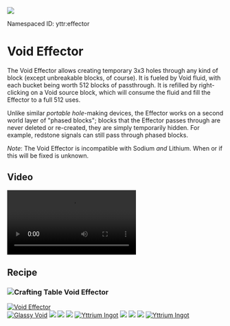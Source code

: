 <img class="infobox" src="../img/item/effector.png">

<span class="aside">Namespaced ID: <span>yttr:effector</span></span><br/>
# Void Effector
The Void Effector allows creating temporary 3x3 holes through any kind of block (except unbreakable
blocks, of course). It is fueled by Void fluid, with each bucket being worth 512 blocks of
passthrough. It is refilled by right-clicking on a Void source block, which will consume the fluid
and fill the Effector to a full 512 uses.

Unlike similar *portable hole*-making devices, the Effector works on a second world layer of
"phased blocks"; blocks that the Effector passes through are never deleted or re-created, they are
simply temporarily hidden. For example, redstone signals can still pass through phased blocks.

*Note*: The Void Effector is incompatible with Sodium *and* Lithium. When or if this will be fixed
is unknown.

## Video

<video src="../img/effector.mp4" controls></video>

## Recipe

### <img class="symbolic" title="Crafting Table" src="../img/symbolic/crafting_table.png"/> Void Effector
<div class="recipe" title="Namespaced ID: yttr:effector">
	<a href="#" class="output">
		<img title="Void Effector" src="../img/item/effector.png"/>
	</a>
	<div class="input">
		<a href="../glassy_void"><img title="Glassy Void" src="../img/item/glassy_void.png"/></a>
		<a href="#"><img src="../img/item/air.png"/></a>
		<a href="#"><img src="../img/item/air.png"/></a>
		<a href="#"><img src="../img/item/air.png"/></a>
		<a href="../yttrium"><img title="Yttrium Ingot" src="../img/item/yttrium_ingot.png"/></a>
		<a href="#"><img src="../img/item/air.png"/></a>
		<a href="#"><img src="../img/item/air.png"/></a>
		<a href="#"><img src="../img/item/air.png"/></a>
		<a href="../yttrium"><img title="Yttrium Ingot" src="../img/item/yttrium_ingot.png"/></a>
	</div>
</div>
